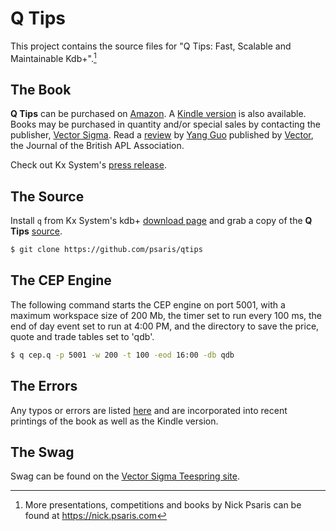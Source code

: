 # Q Tips

This project contains the source files for "Q Tips: Fast, Scalable and
Maintainable Kdb+".[^fn1]

## The Book

**Q Tips** can be purchased on [Amazon][BOOK].  A [Kindle
version][KINDLE] is also available.  Books may be purchased in
quantity and/or special sales by contacting the publisher, [Vector
Sigma][VECSIG].  Read a [review][REVIEW] by [Yang Guo][YANGGUO]
published by [Vector][VECTOR], the Journal of the British APL
Association.


[BOOK]: http://www.amazon.com/Tips-Fast-Scalable-Maintainable-Kdb/dp/9881389909 "Q Tips book"
[KINDLE]: http://www.amazon.com/Tips-Fast-Scalable-Maintainable-Kdb-ebook/dp/B00UZ8OMME "Q Tips e-book"
[VECSIG]: mailto:sales@vector-sigma.com "Vector Sigma e-mail"
[REVIEW]: https://vector.org.uk/book-review-q-tips-fast-scalable-and-maintainable-kdb-2/ "Q Tips book review"
[YANGGUO]: https://www.linkedin.com/in/yang-guo-19494ba/ "Yang Guo"
[VECTOR]: https://vector.org.uk/ "Vector - Journal of the British APL Association"


Check out Kx System's [press release][PRESS].

[PRESS]: https://kx.com/news/q-tips-offers-practical-guidance-for-financial-big-data-analytics/ "Q Tips press release"

## The Source

Install `q` from Kx System's kdb+ [download page][DOWNLOAD] and grab a
copy of the **Q Tips** [source]({{site.github.repository_url}}).

[DOWNLOAD]: https://kx.com/developers/download-licenses/ "Download Q"


```sh
$ git clone https://github.com/psaris/qtips
```

## The CEP Engine

The following command starts the CEP engine on port 5001, with a
maximum workspace size of 200 Mb, the timer set to run every 100 ms,
the end of day event set to run at 4:00 PM, and the directory to save
the price, quote and trade tables set to 'qdb'.

```sh
$ q cep.q -p 5001 -w 200 -t 100 -eod 16:00 -db qdb
```

## The Errors

Any typos or errors are listed [here](errata.adoc) and are
incorporated into recent printings of the book as well as the
Kindle version.

## The Swag

Swag can be found on the [Vector Sigma Teespring site][TEESPRING].

[TEESPRING]: https://teespring.com/stores/vectorsigma "Vector Sigma Teespring"


<!----- Footnotes ----->

[^fn1]: More presentations, competitions and books by Nick Psaris can
    be found at <https://nick.psaris.com>
